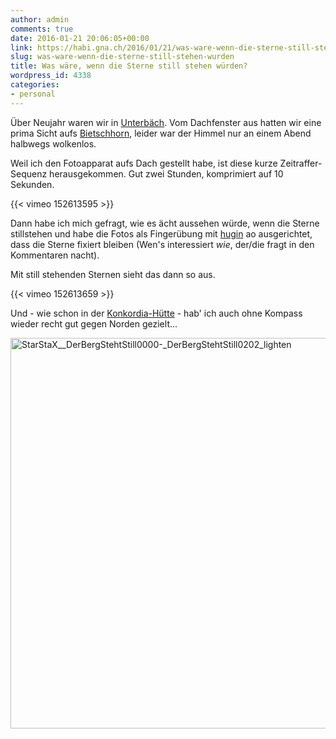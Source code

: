 ```yaml
---
author: admin
comments: true
date: 2016-01-21 20:06:05+00:00
link: https://habi.gna.ch/2016/01/21/was-ware-wenn-die-sterne-still-stehen-wurden/
slug: was-ware-wenn-die-sterne-still-stehen-wurden
title: Was wäre, wenn die Sterne still stehen würden?
wordpress_id: 4338
categories:
- personal
---
```


Über Neujahr waren wir in [Unterbäch](https://www.airbnb.com/rooms/7641285). Vom Dachfenster aus hatten wir eine prima Sicht aufs [Bietschhorn](https://de.wikipedia.org/wiki/Bietschhorn), leider war der Himmel nur an einem Abend halbwegs wolkenlos.

Weil ich den Fotoapparat aufs Dach gestellt habe, ist diese kurze Zeitraffer-Sequenz herausgekommen. Gut zwei Stunden, komprimiert auf 10 Sekunden.

{{< vimeo 152613595 >}}

Dann habe ich mich gefragt, wie es ächt aussehen würde, wenn die Sterne stillstehen und habe die Fotos als Fingerübung mit [hugin](http://hugin.sf.net) ao ausgerichtet, dass die Sterne fixiert bleiben (Wen's interessiert _wie_, der/die fragt in den Kommentaren nacht).

Mit still stehenden Sternen sieht das dann so aus.

{{< vimeo 152613659 >}}

Und - wie schon in der [Konkordia-Hütte](https://habi.gna.ch/2013/07/18/die-sterne-uber-dem-konkordiaplatz/) - hab' ich auch ohne Kompass wieder recht gut gegen Norden gezielt...

<a data-flickr-embed="true"  href="https://www.flickr.com/photos/habi/23898308603/" title="StarStaX__DerBergStehtStill0000-_DerBergStehtStill0202_lighten"><img src="https://live.staticflickr.com/1482/23898308603_65d677eba1_b.jpg" width="1024" height="625" alt="StarStaX__DerBergStehtStill0000-_DerBergStehtStill0202_lighten"></a><script async src="//embedr.flickr.com/assets/client-code.js" charset="utf-8"></script>
